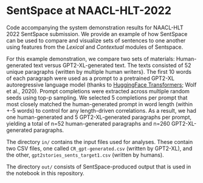 # SentSpace at NAACL-HLT-2022

Code accompanying the system demonstration results for NAACL-HLT 2022 SentSpace submission.
We provide an example of how SentSpace can be used to compare and visualize sets of sentences to one another using features from the _Lexical_ and _Contextual_ modules of Sentspace.

For this example demonstration, we compare two sets of materials: Human-generated text versus GPT2-XL-generated text. The texts consisted of 52 unique paragraphs {written by multiple human writers}. 
The first 10 words of each paragraph were used as a prompt to a pretrained GPT2-XL autoregressive language model (thanks to [HuggingFace Transformers](https://huggingface.co/docs/transformers/index); Wolf et al., 2020). Prompt completions were extracted across multiple random seeds using top-p sampling. We selected 5 completions per prompt that most closely matched the human-generated prompt in word length (within +-5 words) to control for any length-driven correlations. As a result, we had one human-generated and 5 GPT2-XL-generated paragraphs per prompt, 
yielding a total of n=52 human-generated paragraphs and n=260 GPT2-XL-generated paragraphs.

The directory `in/` contains the input files used for analyses. These contain two CSV files, one called `CR_gpt-generated.csv` (written by GPT2-XL), and the other, `gpt2stories_sents_target1.csv` (written by humans).

The directory `out/` consists of SentSpace-produced output that is used in the notebook in this repository.
